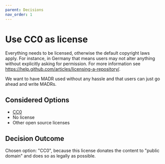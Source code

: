 ```yaml
---
parent: Decisions
nav_order: 1
---
```

# Use CC0 as license

Everything needs to be licensed, otherwise the default copyright laws apply.
For instance, in Germany that means users may not alter anything without explicitly asking for permission.
For more information see <https://help.github.com/articles/licensing-a-repository/>.

We want to have MADR used without any hassle and that users can just go ahead and write MADRs.

## Considered Options

* [CC0](https://creativecommons.org/share-your-work/public-domain/cc0/)
* No license
* Other open source licenses

## Decision Outcome

Chosen option: "CC0", because this license donates the content to "public domain" and does so as legally as possible.
